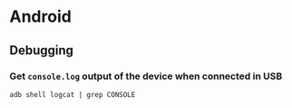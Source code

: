 # Android

## Debugging

### Get `console.log` output of the device when connected in USB
```console
adb shell logcat | grep CONSOLE
```

